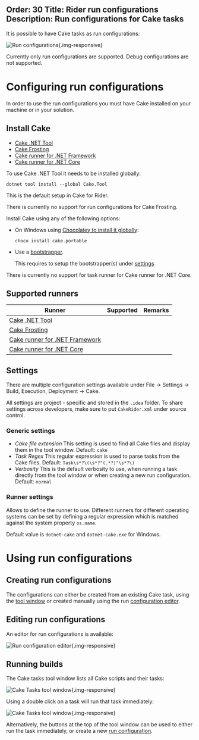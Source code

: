 Order: 30
Title: Rider run configurations
Description: Run configurations for Cake tasks
---

It is possible to have Cake tasks as run configurations:

![Run configurations](/assets/img/cake-rider/docs/runConfigurations.png){.img-responsive}

Currently only run configurations are supported. Debug configurations are not supported.

# Configuring run configurations

In order to use the run configurations you must have Cake installed on your machine or in your solution.

## Install Cake

<ul class="nav nav-tabs">
    <li class="active"><a data-toggle="tab" href="#tool">Cake .NET Tool</a></li>
    <li><a data-toggle="tab" href="#frosting">Cake Frosting</a></li>
    <li><a data-toggle="tab" href="#netfx">Cake runner for .NET Framework</a></li>
    <li><a data-toggle="tab" href="#core">Cake runner for .NET Core</a></li>
</ul>

<div class="tab-content">
    <div id="tool" class="tab-pane fade in active">
        <p>
            To use Cake .NET Tool it needs to be installed globally:
        </p>
        <pre><code class="language-cmd hljs">dotnet tool install --global Cake.Tool</code></pre>
        <p>
            This is the default setup in Cake for Rider.
        </p>
    </div>
    <div id="frosting" class="tab-pane fade">
        <p>
            There is currently no support for run configurations for Cake Frosting.
        </p>
    </div>
    <div id="netfx" class="tab-pane fade">
        <p>
            Install Cake using any of the following options:
        </p>
        <ul>
            <li>
                <p>
                    On Windows using <a href="https://chocolatey.org/">Chocolatey to install it globally</a>:
                </p>
                <pre><code class="language-cmd hljs">choco install cake.portable</code></pre>
            </li>
            <li>
                <p>
                    Use a <a href="/docs/running-builds/runners/cake-runner-for-dotnet-framework#bootstrapping-for-cake-runner-for.net-framework">bootstrapper</a>.
                </p>
                <p>
                    This requires to setup the bootstrapper(s) under <a href="#runner-settings">settings</a>
                </p>
            </li>
        </ul>
    </div>
    <div id="core" class="tab-pane fade">
        <p>
            There is currently no support for task runner for Cake runner for .NET Core.
        </p>
    </div>
</div>

## Supported runners

| Runner                           | Supported                                       | Remarks                                            |
|----------------------------------|-------------------------------------------------|----------------------------------------------------|
| [Cake .NET Tool]                 | <i class="fa fa-check" style="color:green"></i> |                                                    |
| [Cake Frosting]                  | <i class="fa fa-times" style="color:red"></i>   |                                                    |
| [Cake runner for .NET Framework] | <i class="fa fa-check" style="color:green"></i> |                                                    |
| [Cake runner for .NET Core]      | <i class="fa fa-times" style="color:red"></i>   |                                                    |

[Cake .NET Tool]: dotnet-tool
[Cake Frosting]: cake-frosting
[Cake runner for .NET Framework]: cake-runner-for-dotnet-framework
[Cake runner for .NET Core]: cake-runner-for-dotnet-core

## Settings

There are multiple configuration settings available under File -> Settings -> Build, Execution, Deployment -> Cake.

All settings are project - specific and stored in the `.idea` folder. To share settings across developers, make sure to put `CakeRider.xml` under source control.

### Generic settings

* *Cake file extension*
  This setting is used to find all Cake files and display them in the tool window.
  Default: `cake`
* *Task Regex*
  This regular expression is used to parse tasks from the Cake files.
  Default: `Task\s*?\(\s*?"(.*?)"\s*?\)`
* *Verbosity*
  This is the default verbosity to use, when running a task directly from the tool window or when creating a new run configuration.
  Default: `normal`

### Runner settings

Allows to define the runner to use.
Different runners for different operating systems can be set by defining a regular expression which is matched against the system property `os.name`.

Default value is `dotnet-cake` and `dotnet-cake.exe` for Windows.

# Using run configurations

## Creating run configurations

The configurations can either be created from an existing Cake task,
using the [tool window](#cake-tasks-tool-window) or created manually using the run [configuration editor](#editing-run-configurations).

## Editing run configurations

An editor for run configurations is available:

![Run configuration editor](/assets/img/cake-rider/docs/runConfiguration-editor.png){.img-responsive}

## Running builds

The Cake tasks tool window lists all Cake scripts and their tasks:

![Cake Tasks tool window](/assets/img/cake-rider/docs/toolWindow.png){.img-responsive}

Using a double click on a task will run that task immediately:

![Cake Tasks tool window](/assets/img/cake-rider/docs/cake-run.png){.img-responsive}

Alternatively, the buttons at the top of the tool window can be used to either run the task immediately,
or create a new [run configuration](#creating-run-configurations).

